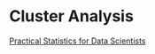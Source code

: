 # Cluster Analysis

[Practical Statistics for Data Scientists](https://www.oreilly.com/library/view/practical-statistics-for/9781492072935/)
